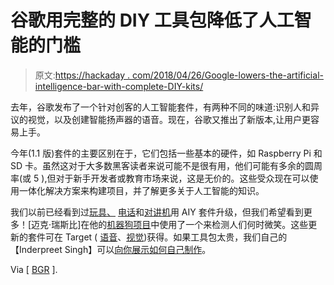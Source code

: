 # 谷歌用完整的 DIY 工具包降低了人工智能的门槛

> 原文:[https://hackaday . com/2018/04/26/Google-lowers-the-artificial-intelligence-bar-with-complete-DIY-kits/](https://hackaday.com/2018/04/26/google-lowers-the-artificial-intelligence-bar-with-complete-diy-kits/)

去年，谷歌发布了一个针对创客的人工智能套件，有两种不同的味道:识别人和异议的视觉，以及创建智能扬声器的语音。现在，谷歌又推出了新版本,让用户更容易上手。

今年(1.1 版)套件的主要区别在于，它们包括一些基本的硬件，如 Raspberry Pi 和 SD 卡。虽然这对于大多数黑客读者来说可能不是很有用，他们可能有多余的圆周率(或 5 ),但对于新手开发者或教育市场来说，这是无价的。这些受众现在可以使用一体化解决方案来构建项目，并了解更多关于人工智能的知识。

我们以前已经看到过[玩具、](https://hackaday.com/2017/12/04/classic-tomy-toy-gets-aiy-makover/) [电话](https://hackaday.com/2017/09/28/classic-british-phone-gets-a-google-makeover/)和[对讲机](https://hackaday.com/2017/07/20/old-intercom-gets-googled-with-raspberry-pi-and-aiy-hat/)用 AIY 套件升级，但我们希望看到更多！[迈克·瑞斯比]在他的[机器狗项目](https://hackaday.io/project/52956-mikes-robot-dog)中使用了一个来检测人们何时微笑。这些更新的套件可在 Target ( [语音](https://www.target.com/p/google-voice-kit-aiy/-/A-53416295)、[视觉](https://www.target.com/p/google-vision-kit-aiy/-/A-53417081))获得。如果工具包太贵，我们自己的【Inderpreet Singh】可以[向你展示如何自己制作](https://hackaday.com/2017/05/30/diy-google-aiy/)。

Via [ [BGR](http://bgr.com/2018/04/17/google-diy-ai-kits-vision-kit-voice-kit-aiy/) ].